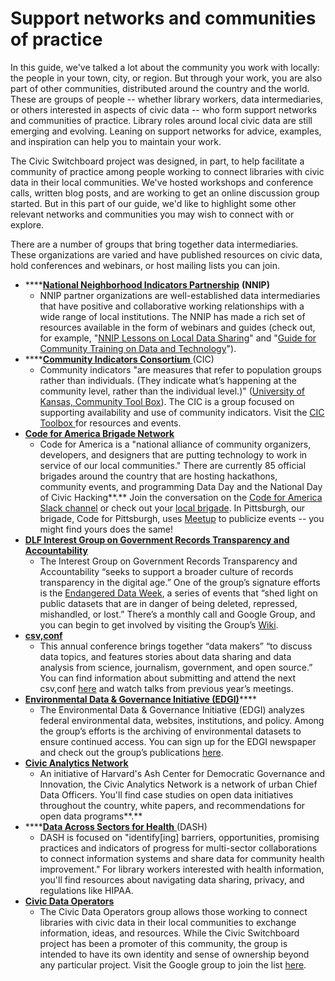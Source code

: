 # Support networks and communities of practice

In this guide, we've talked a lot about the community you work with locally: the people in your town, city, or region. But through your work, you are also part of other communities, distributed around the country and the world. These are groups of people -- whether library workers, data intermediaries, or others interested in aspects of civic data -- who form support networks and communities of practice. Library roles around local civic data are still emerging and evolving. Leaning on support networks for advice, examples, and inspiration can help you to maintain your work.

The Civic Switchboard project was designed, in part, to help facilitate a community of practice among people working to connect libraries with civic data in their local communities. We've hosted workshops and conference calls, written blog posts, and are working to get an online discussion group started. But in this part of our guide, we'd like to highlight some other relevant networks and communities you may wish to connect with or explore.

There are a number of groups that bring together data intermediaries. These organizations are varied and have published resources on civic data, hold conferences and webinars, or host mailing lists you can join.&#x20;

* ****[**National Neighborhood Indicators Partnership**](https://www.neighborhoodindicators.org) **(**NNIP**)**
  * NNIP partner organizations are well-established data intermediaries that have positive and collaborative working relationships with a wide range of local institutions. The NNIP has made a rich set of resources available in the form of webinars and guides (check out, for example, "[NNIP Lessons on Local Data Sharing](https://www.neighborhoodindicators.org/library/guides/nnip-lessons-local-data-sharing)" and "[Guide for Community Training on Data and Technology](https://www.neighborhoodindicators.org/library/catalog/guide-community-training-data-and-technology)").
* ****[**Community Indicators Consortium** ](https://communityindicators.net)(CIC)
  * Community indicators "are measures that refer to population groups rather than individuals. (They indicate what’s happening at the community level, rather than the individual level.)" ([University of Kansas, Community Tool Box](https://ctb.ku.edu/en/table-of-contents/evaluate/evaluate-community-initiatives/examples-of-community-level-indicators/main)). The CIC  is a group focused on supporting availability and use of community indicators. Visit the [CIC Toolbox ](https://communityindicators.net/knowledge/)for resources and events.
* ****[**Code for America Brigade Network** ](https://brigade.codeforamerica.org)****
  * Code for America is a "national alliance of community organizers, developers, and designers that are putting technology to work in service of our local communities." There are currently 85 official brigades around the country that are hosting hackathons, community events, and programming Data Day and the National Day of Civic Hacking**.** Join the conversation on the [Code for America Slack channel](https://docs.google.com/forms/d/e/1FAIpQLSfRqy9L8Z5bS8cPHmHrY6BPT5g6K45uo0Z3KicYLB4bsFp2wA/viewform) or check out your [local brigade](https://brigade.codeforamerica.org/brigades). In Pittsburgh, our brigade, Code for Pittsburgh, uses [Meetup](https://www.meetup.com/codeforpgh/) to publicize events -- you might find yours does the same!
* ****[**DLF Interest Group on Government Records Transparency and Accountability** ](https://www.diglib.org/groups/transparency-accountability/)****
  * The Interest Group on Government Records Transparency and Accountability “seeks to support a broader culture of records transparency in the digital age.” One of the group’s signature efforts is the [Endangered Data Week](https://endangereddataweek.org), a series of events that “shed light on public datasets that are in danger of being deleted, repressed, mishandled, or lost.” There’s a monthly call and Google Group, and you can begin to get involved by visiting the Group’s [Wiki](https://wiki.diglib.org/Transparency-Accountability).
* [**csv,conf** ](https://csvconf.com)
  * This annual conference brings together “data makers” “to discuss data topics, and features stories about data sharing and data analysis from science, journalism, government, and open source.” You can find information about submitting and attend the next csv,conf [here](https://csvconf.com) and watch talks from previous year’s meetings.
* [**Environmental Data & Governance Initiative (EDGI)**](https://envirodatagov.org)****
  * The Environmental Data & Governance Initiative (EDGI) analyzes federal environmental data, websites, institutions, and policy. Among the group’s efforts is the archiving of environmental datasets to ensure continued access. You can sign up for the EDGI newspaper and check out the group’s publications [here](https://envirodatagov.org/publications/).
* ****[**Civic Analytics Network**](https://datasmart.ash.harvard.edu/civic-analytics-network)****
  * An initiative of Harvard's Ash Center for Democratic Governance and Innovation, the Civic Analytics Network is a network of urban Chief Data Officers. You'll find case studies on open data initiatives throughout the country, white papers, and recommendations for open data programs**.**&#x20;
* ****[**Data Across Sectors for Health** ](https://dashconnect.org/about-dash/)(DASH)&#x20;
  * DASH is focused on "identify\[ing] barriers, opportunities, promising practices and indicators of progress for multi-sector collaborations to connect information systems and share data for community health improvement." For library workers interested with health information, you'll find  resources about navigating data sharing, privacy, and regulations like HIPAA.
* ****[**Civic Data Operators**](https://civic-switchboard.github.io/group/)****
  * &#x20;The Civic Data Operators group allows those working to connect libraries with civic data in their local communities to exchange information, ideas, and resources. While the Civic Switchboard project has been a promoter of this community, the group is intended to have its own identity and sense of ownership beyond any particular project. Visit the Google group to join the list [here](https://groups.google.com/forum/#!forum/civic-data-operators/join).
